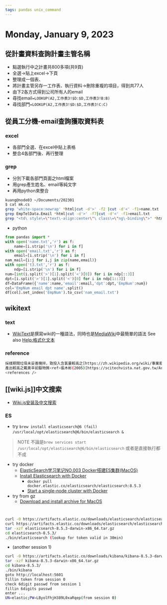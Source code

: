 ```yaml
---
tags: pandas unix_command
---
```

# Monday, January 9, 2023

## 從計畫資料查詢計畫主管名稱

- 點選執行中之計畫共800多項(共9頁)
- 全選→貼上excel→下頁
- 整理成一個表、
- 將計畫主管另存一工作表、執行資料→刪除重複的項目，得到共77人
- 由下2各方式得到公司所有人的email
- 尋找email`=LOOKUP(A2,工作表3!$D:$D,工作表3!B:B)`
- 尋找部門`=LOOKUP(A2,工作表3!$D:$D,工作表3!C:C)`

## 從員工分機-email查詢獲取資料表

### excel

- 各部門全選、在excel中貼上表格
- 整合4各部門後、再行整理

### grep

- 分別下載各部門頁面之html檔案
- 用grep產生姓名、email等純文字
- 再用python來整合

```bash
kuang@node03 ~/Documents/202301
$ cat mk.cs
grep 'white-space:nowrap' *html|cut -d'>' -f2 |cut -d'<' -f1>name.txt
grep EmpTelData.Email *html|cut -d'>' -f7|cut -d'<' -f1>email.txt
grep "<td\ style\=\"text\-align:center\"\ class\=\"ng\-binding\">" *html|cut -d'> -f2|cut -d'<' -f1>t3.txt
```

- python

```python
from pandas import *
with open('name.txt','r') as f:
    name=[i.strip('\n') for i in f]
with open('email.txt','r') as f:
    email=[i.strip('\n') for i in f]
nam_mail={i:j for i,j in zip(name,email)}
with open('t3.txt','r') as f:
    ndp=[i.strip('\n') for i in f]
num=[int(i.split('>')[1].split('<')[0]) for i in ndp[::3]]
dpt=[i.split('>')[1].split('<')[0] for i in ndp[1::3]]
df=DataFrame({'name':name,'email':email,'dpt':dpt,'EmpNum':num})
col='EmpNum email dpt name'.split()
df[col].set_index('EmpNum').to_csv('nam_email.txt')
```

## wikitext

### text

- [WikiText](https://zh.wikipedia.org/wiki/Wiki标记语言)是撰寫wiki的一種語法，同時也是[MediaWiki](https://www.mediawiki.org/wiki/Wikitext/zh)中最簡單的語法 See also [Help:格式化文本](https://www.mediawiki.org/wiki/Help:Formatting/zh)

### reference  

```bash
採樣期間垃圾未妥善攪拌，致投入含氯量較高之[https://zh.wikipedia.org/wiki/事業廢棄物 一般事業廢棄物]，
產出較高之戴奧辛前驅物質<ref>張木彬(2005)[https://scitechvista.nat.gov.tw/Article/C000003/detail?ID=e8af0575-b26a-4bfd-afe9-ab093a57b0ea 環境保護：世紀之毒你擔「辛」嗎？]，作者中央大學環境工程研究所教授，科技大觀園。</ref>；另亦造成燃燒狀況不穩定，導致CO濃度提高。
<references />
```

## [[wiki.js]]中文搜索

- [Wiki.js安装及中文搜索](https://www.bilibili.com/read/cv16951722)

### ES

- try `brew install elasticsearch@6 (fail)`
`/usr/local/opt/elasticsearch@6/bin/elasticsearch &`

> NOTE
> 不論是`brew services start /usr/local/opt/elasticsearch@6/bin/elasticsearch`
> 或者是直接執行都不成

- try docker
  - [ElasticSearch学习笔记NO.003 Docker搭建ES集群(MacOS)](https://www.modb.pro/db/397142)
  - [Install Elasticsearch with Docker](https://www.elastic.co/guide/en/elasticsearch/reference/current/docker.html)
    - `docker pull docker.elastic.co/elasticsearch/elasticsearch:8.5.3`
    - [Start a single-node cluster with Docker](https://www.elastic.co/guide/en/elasticsearch/reference/current/docker.html#docker-cli-run-dev-mode)
- try from gz
  - [Download and install archive for MacOS](https://www.elastic.co/guide/en/elasticsearch/reference/current/targz.html)
```bash


curl -O https://artifacts.elastic.co/downloads/elasticsearch/elasticsearch-8.5.3-darwin-x86_64.tar.gz
curl https://artifacts.elastic.co/downloads/elasticsearch/elasticsearch-8.5.3-darwin-x86_64.tar.gz.sha512 | shasum -a 512 -c - 
tar -xzf elasticsearch-8.5.3-darwin-x86_64.tar.gz
cd elasticsearch-8.5.3/ 
./bin/elasticsearch (lookup for token valid in 30min)
```

- (another session 1)

```bash
curl -O https://artifacts.elastic.co/downloads/kibana/kibana-8.5.3-darwin-x86_64.tar.gz
tar -xzf kibana-8.5.3-darwin-x86_64.tar.gz
cd kibana-8.5.3/
./bin/kibana
goto http://localhost:5601
fillin token from session 0
check 6digit passwd from session 1
fillin 6digits passwd
enter ...
UN=elastic;PW=LByolFhjH389L0xaRqep(from session 0)
```
